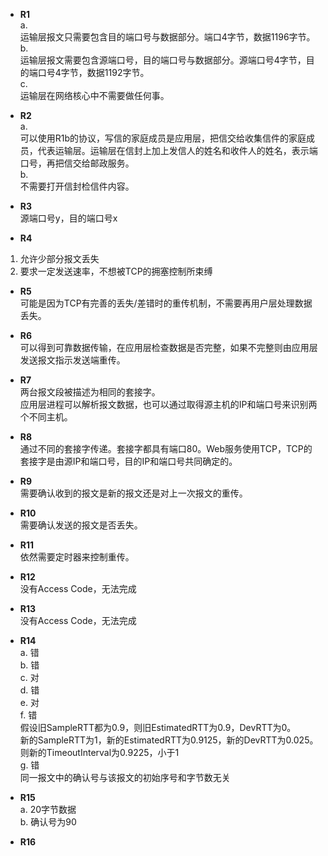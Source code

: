 * **R1**  
a.  
运输层报文只需要包含目的端口号与数据部分。端口4字节，数据1196字节。  
b.  
运输层报文需要包含源端口号，目的端口号与数据部分。源端口号4字节，目的端口号4字节，数据1192字节。  
c.  
运输层在网络核心中不需要做任何事。  

* **R2**  
a.  
可以使用R1b的协议，写信的家庭成员是应用层，把信交给收集信件的家庭成员，代表运输层。运输层在信封上加上发信人的姓名和收件人的姓名，表示端口号，再把信交给邮政服务。  
b.  
不需要打开信封检信件内容。  

* **R3**  
源端口号y，目的端口号x  

* **R4**  
1. 允许少部分报文丢失
2. 要求一定发送速率，不想被TCP的拥塞控制所束缚

* **R5**  
可能是因为TCP有完善的丢失/差错时的重传机制，不需要再用户层处理数据丢失。

* **R6**  
可以得到可靠数据传输，在应用层检查数据是否完整，如果不完整则由应用层发送报文指示发送端重传。  

* **R7**  
两台报文段被描述为相同的套接字。  
应用层进程可以解析报文数据，也可以通过取得源主机的IP和端口号来识别两个不同主机。  

* **R8**  
通过不同的套接字传递。套接字都具有端口80。Web服务使用TCP，TCP的套接字是由源IP和端口号，目的IP和端口号共同确定的。

* **R9**  
需要确认收到的报文是新的报文还是对上一次报文的重传。  

* **R10**  
需要确认发送的报文是否丢失。  

* **R11**  
依然需要定时器来控制重传。

* **R12**  
没有Access Code，无法完成  

* **R13**  
没有Access Code，无法完成  

* **R14**  
a. 错  
b. 错  
c. 对  
d. 错  
e. 对  
f. 错  
假设旧SampleRTT都为0.9，则旧EstimatedRTT为0.9，DevRTT为0。  
新的SampleRTT为1，新的EstimatedRTT为0.9125，新的DevRTT为0.025。
则新的TimeoutInterval为0.9225，小于1  
g. 错  
同一报文中的确认号与该报文的初始序号和字节数无关  

* **R15**  
a. 20字节数据  
b. 确认号为90  

* **R16**  
 